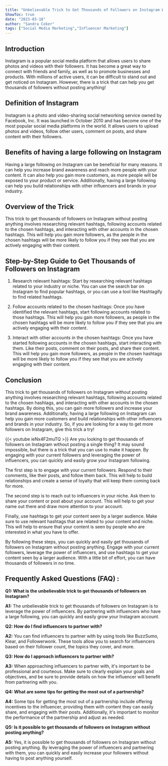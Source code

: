 ```yaml
---
title: "Unbelievable Trick to Get Thousands of Followers on Instagram Without Posting Anything!"
ShowToc: true 
date: "2023-03-18"
author: "Sandra Coker" 
tags: ["Social Media Marketing","Influencer Marketing"]
---
```

## Introduction

Instagram is a popular social media platform that allows users to share photos and videos with their followers. It has become a great way to connect with friends and family, as well as to promote businesses and products. With millions of active users, it can be difficult to stand out and get noticed on Instagram. However, there is a trick that can help you get thousands of followers without posting anything!

## Definition of Instagram

Instagram is a photo and video-sharing social networking service owned by Facebook, Inc. It was launched in October 2010 and has become one of the most popular social media platforms in the world. It allows users to upload photos and videos, follow other users, comment on posts, and share content with their followers.

## Benefits of having a large following on Instagram

Having a large following on Instagram can be beneficial for many reasons. It can help you increase brand awareness and reach more people with your content. It can also help you gain more customers, as more people will be exposed to your product or service. Additionally, having a large following can help you build relationships with other influencers and brands in your industry.

## Overview of the Trick

This trick to get thousands of followers on Instagram without posting anything involves researching relevant hashtags, following accounts related to the chosen hashtags, and interacting with other accounts in the chosen hashtags. This will help you gain more followers, as the people in the chosen hashtags will be more likely to follow you if they see that you are actively engaging with their content.

## Step-by-Step Guide to Get Thousands of Followers on Instagram

1. Research relevant hashtags: Start by researching relevant hashtags related to your industry or niche. You can use the search bar on Instagram to find popular hashtags, or you can use a tool like Hashtagify to find related hashtags.

2. Follow accounts related to the chosen hashtags: Once you have identified the relevant hashtags, start following accounts related to those hashtags. This will help you gain more followers, as people in the chosen hashtags will be more likely to follow you if they see that you are actively engaging with their content.

3. Interact with other accounts in the chosen hashtags: Once you have started following accounts in the chosen hashtags, start interacting with them. Like their posts, comment on their posts, and share their content. This will help you gain more followers, as people in the chosen hashtags will be more likely to follow you if they see that you are actively engaging with their content.

## Conclusion

This trick to get thousands of followers on Instagram without posting anything involves researching relevant hashtags, following accounts related to the chosen hashtags, and interacting with other accounts in the chosen hashtags. By doing this, you can gain more followers and increase your brand awareness. Additionally, having a large following on Instagram can help you gain more customers and build relationships with other influencers and brands in your industry. So, if you are looking for a way to get more followers on Instagram, give this trick a try!

{{< youtube ieNx4F2muTQ >}} 
Are you looking to get thousands of followers on Instagram without posting a single thing? It may sound impossible, but there is a trick that you can use to make it happen. By engaging with your current followers and leveraging the power of influencers, you can quickly and easily grow your Instagram following. 

The first step is to engage with your current followers. Respond to their comments, like their posts, and follow them back. This will help to build relationships and create a sense of loyalty that will keep them coming back for more. 

The second step is to reach out to influencers in your niche. Ask them to share your content or post about your account. This will help to get your name out there and draw more attention to your account. 

Finally, use hashtags to get your content seen by a larger audience. Make sure to use relevant hashtags that are related to your content and niche. This will help to ensure that your content is seen by people who are interested in what you have to offer. 

By following these steps, you can quickly and easily get thousands of followers on Instagram without posting anything. Engage with your current followers, leverage the power of influencers, and use hashtags to get your content seen by a larger audience. With a little bit of effort, you can have thousands of followers in no time.

## Frequently Asked Questions (FAQ) :
**Q1: What is the unbelievable trick to get thousands of followers on Instagram?**

**A1:** The unbelievable trick to get thousands of followers on Instagram is to leverage the power of influencers. By partnering with influencers who have a large following, you can quickly and easily grow your Instagram account.

**Q2: How do I find influencers to partner with?**

**A2:** You can find influencers to partner with by using tools like BuzzSumo, Klear, and Followerwonk. These tools allow you to search for influencers based on their follower count, the topics they cover, and more. 

**Q3: How do I approach influencers to partner with?**

**A3:** When approaching influencers to partner with, it's important to be professional and courteous. Make sure to clearly explain your goals and objectives, and be sure to provide details on how the influencer will benefit from partnering with you.

**Q4: What are some tips for getting the most out of a partnership?**

**A4:** Some tips for getting the most out of a partnership include offering incentives to the influencer, providing them with content they can easily share, and engaging with their posts. Additionally, it's important to monitor the performance of the partnership and adjust as needed.

**Q5: Is it possible to get thousands of followers on Instagram without posting anything?**

**A5:** Yes, it is possible to get thousands of followers on Instagram without posting anything. By leveraging the power of influencers and partnering with them, you can quickly and easily increase your followers without having to post anything yourself.


